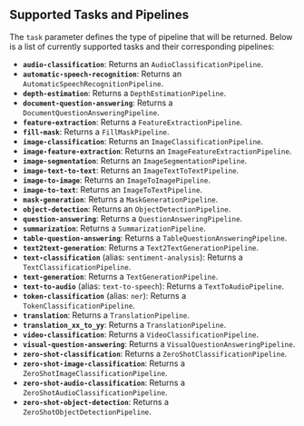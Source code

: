 ## Supported Tasks and Pipelines

The `task` parameter defines the type of pipeline that will be returned. Below is a list of currently supported tasks and their corresponding pipelines:

- **`audio-classification`**: Returns an `AudioClassificationPipeline`.
- **`automatic-speech-recognition`**: Returns an `AutomaticSpeechRecognitionPipeline`.
- **`depth-estimation`**: Returns a `DepthEstimationPipeline`.
- **`document-question-answering`**: Returns a `DocumentQuestionAnsweringPipeline`.
- **`feature-extraction`**: Returns a `FeatureExtractionPipeline`.
- **`fill-mask`**: Returns a `FillMaskPipeline`.
- **`image-classification`**: Returns an `ImageClassificationPipeline`.
- **`image-feature-extraction`**: Returns an `ImageFeatureExtractionPipeline`.
- **`image-segmentation`**: Returns an `ImageSegmentationPipeline`.
- **`image-text-to-text`**: Returns an `ImageTextToTextPipeline`.
- **`image-to-image`**: Returns an `ImageToImagePipeline`.
- **`image-to-text`**: Returns an `ImageToTextPipeline`.
- **`mask-generation`**: Returns a `MaskGenerationPipeline`.
- **`object-detection`**: Returns an `ObjectDetectionPipeline`.
- **`question-answering`**: Returns a `QuestionAnsweringPipeline`.
- **`summarization`**: Returns a `SummarizationPipeline`.
- **`table-question-answering`**: Returns a `TableQuestionAnsweringPipeline`.
- **`text2text-generation`**: Returns a `Text2TextGenerationPipeline`.
- **`text-classification`** (alias: `sentiment-analysis`): Returns a `TextClassificationPipeline`.
- **`text-generation`**: Returns a `TextGenerationPipeline`.
- **`text-to-audio`** (alias: `text-to-speech`): Returns a `TextToAudioPipeline`.
- **`token-classification`** (alias: `ner`): Returns a `TokenClassificationPipeline`.
- **`translation`**: Returns a `TranslationPipeline`.
- **`translation_xx_to_yy`**: Returns a `TranslationPipeline`.
- **`video-classification`**: Returns a `VideoClassificationPipeline`.
- **`visual-question-answering`**: Returns a `VisualQuestionAnsweringPipeline`.
- **`zero-shot-classification`**: Returns a `ZeroShotClassificationPipeline`.
- **`zero-shot-image-classification`**: Returns a `ZeroShotImageClassificationPipeline`.
- **`zero-shot-audio-classification`**: Returns a `ZeroShotAudioClassificationPipeline`.
- **`zero-shot-object-detection`**: Returns a `ZeroShotObjectDetectionPipeline`.
